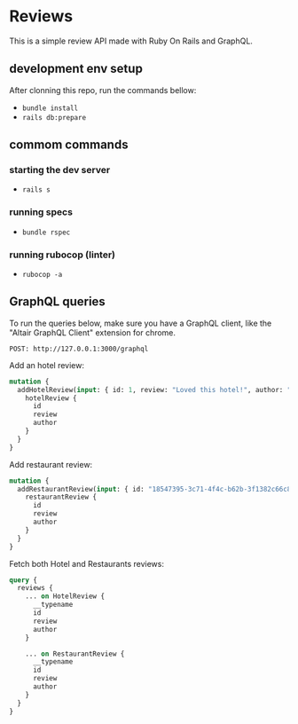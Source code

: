 # Reviews

This is a simple review API made with Ruby On Rails and GraphQL.

## development env setup

After clonning this repo, run the commands bellow:

* `bundle install`
* `rails db:prepare`

## commom commands

### starting the dev server

* `rails s`

### running specs

* `bundle rspec`

### running rubocop (linter)

* `rubocop -a`

## GraphQL queries

To run the queries below, make sure you have a GraphQL client, like the "Altair GraphQL Client" extension for chrome.

`POST: http://127.0.0.1:3000/graphql`

Add an hotel review:

```graphql
mutation {
  addHotelReview(input: { id: 1, review: "Loved this hotel!", author: "Lucas D'Avila"  }) {
    hotelReview {
      id
      review
      author
    }
  }
}
```

Add restaurant review:

```graphql
mutation {
  addRestaurantReview(input: { id: "18547395-3c71-4f4c-b62b-3f1382c66c82", review: 5, author: "Lucas D'Avila"  }) {
    restaurantReview {
      id
      review
      author
    }
  }
}
```

Fetch both Hotel and Restaurants reviews:

```graphql
query {
  reviews {
    ... on HotelReview {
      __typename
      id
      review
      author
    }

    ... on RestaurantReview {
      __typename
      id
      review
      author
    }
  }
}
```
